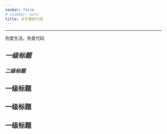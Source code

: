 ```yaml
---
navbar: false
# sidebar: auto
title: 关于我的介绍
---
```

<!-- ## 关于我 -->
---
热爱生活，热爱代码
## *一级标题*
### *二级标题*
## 一级标题
## 一级标题
## 一级标题